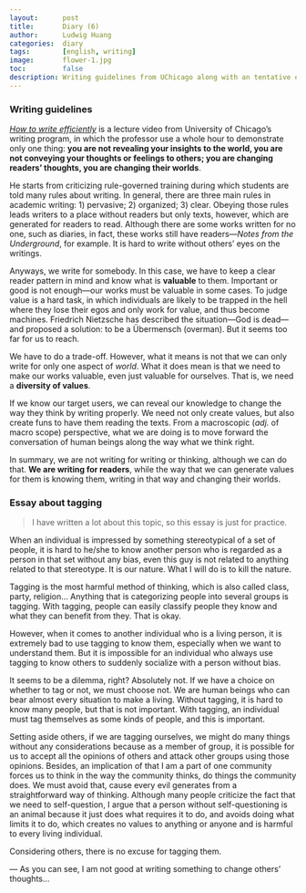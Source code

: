 ```yaml
---
layout:      post
title:       Diary (6)
author:      Ludwig Huang
categories:  diary
tags:        [english, writing]
image:       flower-1.jpg
toc:         false
description: Writing guidelines from UChicago along with an tentative essay about tagging.
---
```


### Writing guidelines

*[How to write efficiently](https://youtu.be/vtIzMaLkCaM)* is a lecture video from University of Chicago’s writing program, in which the professor use a whole hour to demonstrate only one thing: **you are not revealing your insights to the world, you are not conveying your thoughts or feelings to others; you are changing readers’ thoughts, you are changing their worlds**.

He starts from criticizing rule-governed training during which students are told many rules about writing. In general, there are three main rules in academic writing: 1) pervasive; 2) organized; 3) clear. Obeying those rules leads writers to a place without readers but only texts, however, which are generated for readers to read. Although there are some works written for no one, such as diaries, in fact, these works still have readers—*Notes from the Underground*, for example. It is hard to write without others’ eyes on the writings.

Anyways, we write for somebody. In this case, we have to keep a clear reader pattern in mind and know what is **valuable** to them. Important or good is not enough—our works must be valuable in some cases. To judge value is a hard task, in which individuals are likely to be trapped in the hell where they lose their egos and only work for value, and thus become machines. Friedrich Nietzsche has described the situation—God is dead—and proposed a solution: to be a Übermensch (overman). But it seems too far for us to reach.

We have to do a trade-off. However, what it means is not that we can only write for only one aspect of *world*. What it does mean is that we need to make our works valuable, even just valuable for ourselves. That is, we need a **diversity of values**.

If we know our target users, we can reveal our knowledge to change the way they think by writing properly. We need not only create values, but also create funs to have them reading the texts. From a macroscopic (*adj.* of macro scope) perspective, what we are doing is to move forward the conversation of human beings along the way what we think right.

In summary, we are not writing for writing or thinking, although we can do that. **We are writing for readers**, while the way that we can generate values for them is knowing them, writing in that way and changing their worlds.

### Essay about tagging

> I have written a lot about this topic, so this essay is just for practice.

When an individual is impressed by something stereotypical of a set of people, it is hard to he/she to know another person who is regarded as a person in that set without any bias, even this guy is not related to anything related to that stereotype. It is our nature. What I will do is to kill the nature.

Tagging is the most harmful method of thinking, which is also called class, party, religion… Anything that is categorizing people into several groups is tagging. With tagging, people can easily classify people they know and what they can benefit from they. That is okay.

However, when it comes to another individual who is a living person, it is extremely bad to use tagging to know them, especially when we want to understand them. But it is impossible for an individual who always use tagging to know others to suddenly socialize with a person without bias.

It seems to be a dilemma, right? Absolutely not. If we have a choice on whether to tag or not, we must choose not. We are human beings who can bear almost every situation to make a living. Without tagging, it is hard to know many people, but that is not important. With tagging, an individual must tag themselves as some kinds of people, and this is important.

Setting aside others, if we are tagging ourselves, we might do many things without any considerations because as a member of group, it is possible for us to accept all the opinions of others and attack other groups using those opinions. Besides, an implication of that I am a part of one community forces us to think in the way the community thinks, do things the community does. We must avoid that, cause every evil generates from a straightforward way of thinking. Although many people criticize the fact that we need to self-question, I argue that a person without self-questioning is an animal because it just does what requires it to do, and avoids doing what limits it to do, which creates no values to anything or anyone and is harmful to every living individual.

Considering others, there is no excuse for tagging them.

— As you can see, I am not good at writing something to change others’ thoughts…
